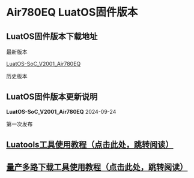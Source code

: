 # Air780EQ LuatOS固件版本

## LuatOS固件版本下载地址

最新版本

[LuatOS-SoC_V2001_Air780EQ](https://gitee.com/openLuat/LuatOS/releases/download/v2001.ec7xx.release/LuatOS-SoC_V2001_Air780EQ.soc)


历史版本


## LuatOS固件版本更新说明

**LuatOS-SoC_V2001_Air780EQ** 2024-09-24

第一次发布


## [Luatools工具使用教程（点击此处，跳转阅读）](https://docs.openluat.com/Luatools/)

## [量产多路下载工具使用教程（点击此处，跳转阅读）](https://docs.openluat.com/multi_download/)
